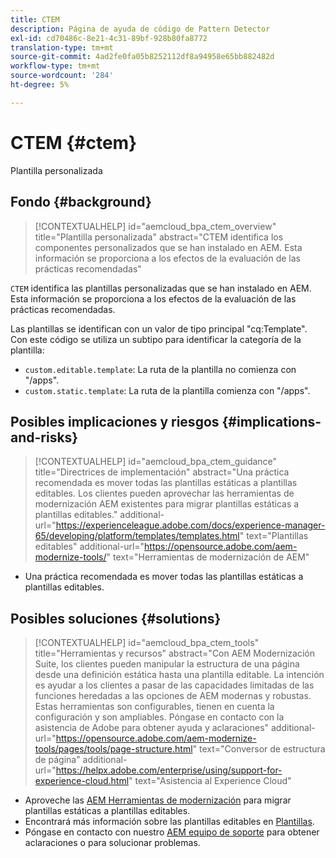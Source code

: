 ```yaml
---
title: CTEM
description: Página de ayuda de código de Pattern Detector
exl-id: cd70486c-8e21-4c31-89bf-928b80fa8772
translation-type: tm+mt
source-git-commit: 4ad2fe0fa05b8252112df8a94958e65bb882482d
workflow-type: tm+mt
source-wordcount: '284'
ht-degree: 5%

---
```


# CTEM {#ctem}

Plantilla personalizada

## Fondo {#background}

>[!CONTEXTUALHELP]
>id="aemcloud_bpa_ctem_overview"
>title="Plantilla personalizada"
>abstract="CTEM identifica los componentes personalizados que se han instalado en AEM. Esta información se proporciona a los efectos de la evaluación de las prácticas recomendadas"

`CTEM` identifica las plantillas personalizadas que se han instalado en AEM. Esta información se proporciona a los efectos de la evaluación de las prácticas recomendadas.

Las plantillas se identifican con un valor de tipo principal &quot;cq:Template&quot;. Con este código se utiliza un subtipo para identificar la categoría de la plantilla:

* `custom.editable.template`: La ruta de la plantilla no comienza con &quot;/apps&quot;.
* `custom.static.template`: La ruta de la plantilla comienza con &quot;/apps&quot;.

## Posibles implicaciones y riesgos {#implications-and-risks}

>[!CONTEXTUALHELP]
>id="aemcloud_bpa_ctem_guidance"
>title="Directrices de implementación"
>abstract="Una práctica recomendada es mover todas las plantillas estáticas a plantillas editables. Los clientes pueden aprovechar las herramientas de modernización AEM existentes para migrar plantillas estáticas a plantillas editables."
>additional-url="https://experienceleague.adobe.com/docs/experience-manager-65/developing/platform/templates/templates.html" text="Plantillas editables"
>additional-url="https://opensource.adobe.com/aem-modernize-tools/" text="Herramientas de modernización de AEM"

* Una práctica recomendada es mover todas las plantillas estáticas a plantillas editables.

## Posibles soluciones {#solutions}

>[!CONTEXTUALHELP]
>id="aemcloud_bpa_ctem_tools"
>title="Herramientas y recursos"
>abstract="Con AEM Modernización Suite, los clientes pueden manipular la estructura de una página desde una definición estática hasta una plantilla editable. La intención es ayudar a los clientes a pasar de las capacidades limitadas de las funciones heredadas a las opciones de AEM modernas y robustas. Estas herramientas son configurables, tienen en cuenta la configuración y son ampliables. Póngase en contacto con la asistencia de Adobe para obtener ayuda y aclaraciones"
>additional-url="https://opensource.adobe.com/aem-modernize-tools/pages/tools/page-structure.html" text="Conversor de estructura de página"
>additional-url="https://helpx.adobe.com/enterprise/using/support-for-experience-cloud.html" text="Asistencia al Experience Cloud"

* Aproveche las [AEM Herramientas de modernización](https://opensource.adobe.com/aem-modernize-tools/) para migrar plantillas estáticas a plantillas editables.
* Encontrará más información sobre las plantillas editables en [Plantillas](https://experienceleague.adobe.com/docs/experience-manager-65/developing/platform/templates/templates.html).
* Póngase en contacto con nuestro [AEM equipo de soporte](https://helpx.adobe.com/enterprise/using/support-for-experience-cloud.html) para obtener aclaraciones o para solucionar problemas.
